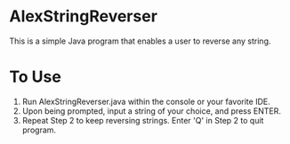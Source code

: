 AlexStringReverser 
==================

This is a simple Java program that enables a user to reverse any string.


To Use
======

1. Run AlexStringReverser.java within the console or your favorite IDE. 
2. Upon being prompted, input a string of your choice, and press ENTER.
3. Repeat Step 2 to keep reversing strings. Enter 'Q' in Step 2 to quit program.
